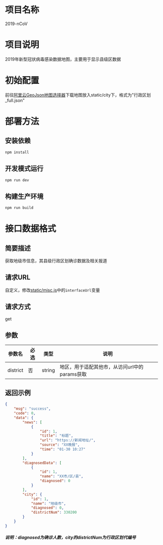 # 项目名称

2019-nCoV

# 项目说明

2019年新型冠状病毒感染数据地图，主要用于显示县级区数据

# 初始配置

前往[阿里云GeoJson地图选择器](http://datav.aliyun.com/tools/atlas)下载地图放入static/city下，格式为"行政区划_full.json"

# 部署方法

## 安装依赖

``` bash
npm install
```

## 开发模式运行

``` bash
npm run dev
```

## 构建生产环境

``` bash
npm run build
```

# 接口数据格式

## 简要描述

获取地级市信息，其县级行政区划确诊数据及相关报道

## 请求URL

自定义，修改[static/misc.js](https://github.com/XanderYe/2019-nCoV/blob/master/static/misc.js)中的`interfaceUrl`变量

## 请求方式

get

## 参数

参数名 | 必选 | 类型 | 说明
-|-|-|-
district | 否 | string | 地区，用于适配其他市，从访问url中的params获取

## 返回示例

```json
{
	"msg": "success",
	"code": 0,
	"data": {
		"news": [
			{
				"id": 1,
				"title": "标题",
				"url": "https://新闻地址/",
				"source": "XX晚报",
				"time": "01-30 10:27"
			}
		],
		"diagnosedData": [
			{
				"id": 1,
				"name": "XX市/区/县",
				"diagnosed": 0
			}
		],
		"city": {
			"id": 1,
			"name": "地级市",
			"diagnosed": 0,
			"districtNum": 330200
		}
	}
}
```

##### 说明：diagnosed为确诊人数，city的districtNum为行政区划代编号
